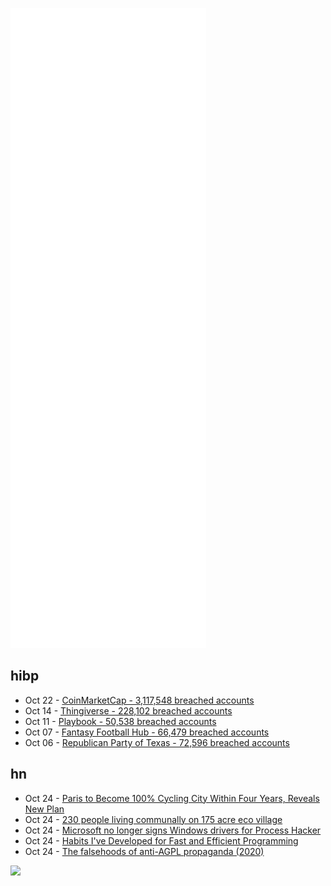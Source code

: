 ![Metrics](https://raw.githubusercontent.com/phixion/phixion/master/metrics.svg)

## hibp

<!--
for https://github.com/phixion/phixion/blob/main/.github/workflows/feeds.yml
-->
<!--START_SECTION:haveibeenpwnd-->
- Oct 22 - [CoinMarketCap - 3,117,548 breached accounts](https://haveibeenpwned.com/PwnedWebsites#CoinMarketCap)
- Oct 14 - [Thingiverse - 228,102 breached accounts](https://haveibeenpwned.com/PwnedWebsites#Thingiverse)
- Oct 11 - [Playbook - 50,538 breached accounts](https://haveibeenpwned.com/PwnedWebsites#Playbook)
- Oct 07 - [Fantasy Football Hub - 66,479 breached accounts](https://haveibeenpwned.com/PwnedWebsites#FantasyFootballHub)
- Oct 06 - [Republican Party of Texas - 72,596 breached accounts](https://haveibeenpwned.com/PwnedWebsites#RepublicanPartyOfTexas)
<!--END_SECTION:haveibeenpwnd-->

## hn

<!--
for https://github.com/phixion/phixion/blob/main/.github/workflows/feeds.yml
-->
<!--START_SECTION:hn-->
- Oct 24 - [Paris to Become 100% Cycling City Within Four Years, Reveals New Plan](https://www.forbes.com/sites/carltonreid/2021/10/22/paris-to-become-100-cycling-city-within-four-years-reveals-new-plan/)
- Oct 24 - [230 people living communally on 175 acre eco village](https://www.youtube.com/watch?v=n-uH36w9xg8)
- Oct 24 - [Microsoft no longer signs Windows drivers for Process Hacker](https://borncity.com/win/2021/10/23/microsoft-signiert-windows-treiber-fr-process-hacker-nicht-mehr/)
- Oct 24 - [Habits I've Developed for Fast and Efficient Programming](https://cprimozic.net/blog/programming-speed-strategies/)
- Oct 24 - [The falsehoods of anti-AGPL propaganda (2020)](https://drewdevault.com/2020/07/27/Anti-AGPL-propaganda.html)
<!--END_SECTION:hn-->

<!--
for https://yhype.me
-->
![](https://hit.yhype.me/github/profile?user_id=13013670)

